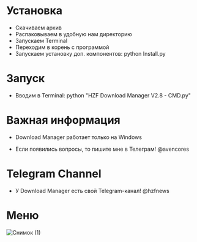 # Установка
* Скачиваем архив
* Распаковываем в удобную нам директорию
* Запускаем Terminal
* Переходим в корень с программой
* Запускаем установку доп. компонентов: python Install.py

# Запуск
* Вводим в Terminal: python "HZF Download Manager V2.8 - CMD.py"

# Важная информация
* Download Manager работает только на Windows

* Если появились вопросы, то пишите мне в Телеграм! @avencores

# Telegram Channel
* У Download Manager есть свой Telegram-канал! @hzfnews

# Меню

![Снимок (1)](https://user-images.githubusercontent.com/64781822/158377758-7ae5ba5f-bd25-43be-b67e-d0d2932e9fdb.png)
